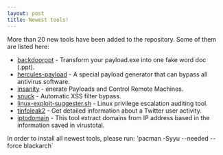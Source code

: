 ```yaml
---
layout: post
title: Newest tools!
---
```


More than 20 new tools have been added to the repository. Some of them are listed here:

* [backdoorppt]("https://github.com/r00t-3xp10it/backdoorppt") - Transform your payload.exe into one fake word doc (.ppt).
* [hercules-payload]("https://github.com/EgeBalci/HERCULES") - A special payload generator that can bypass all antivirus software.
* [insanity]("https://github.com/4w4k3/Insanity-Framework") - enerate Payloads and Control Remote Machines.
* [snuck]("https://github.com/mauro-g/snuck") - Automatic XSS filter bypass.
* [linux-exploit-suggester.sh]("https://github.com/mzet-/linux-exploit-suggester") - Linux privilege escalation auditing tool.
* [tinfoleak2]("http://www.vicenteaguileradiaz.com/tools/") - Get detailed information about a Twitter user activity.
* [iptodomain]("https://github.com/Hackplayers/iptodomain" ) - This tool extract domains from IP address based in the information saved in virustotal.


In order to install all newest tools, please run: 'pacman -Syyu --needed --force blackarch`
